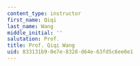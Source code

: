 ```yaml
---
content_type: instructor
first_name: Qiqi
last_name: Wang
middle_initial: ''
salutation: Prof.
title: Prof. Qiqi Wang
uid: 833131b9-0e7e-8328-d64e-63fd5c6ee0e1
---
```

